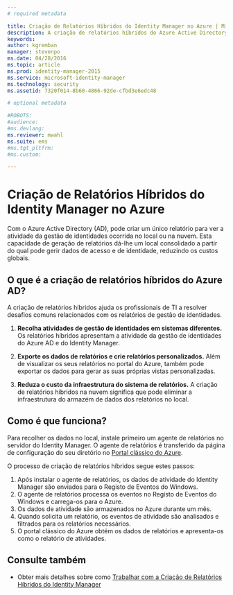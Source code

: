 ```yaml
---
# required metadata

title: Criação de Relatórios Híbridos do Identity Manager no Azure | Microsoft Identity Manager
description: A criação de relatórios híbridos do Azure Active Directory permite-lhe criar relatórios personalizados que incluem eventos na nuvem e no local.
keywords:
author: kgremban
manager: stevenpo
ms.date: 04/28/2016
ms.topic: article
ms.prod: identity-manager-2015
ms.service: microsoft-identity-manager
ms.technology: security
ms.assetid: 7320f014-8b60-4866-92de-cfbd3e6edc48

# optional metadata

#ROBOTS:
#audience:
#ms.devlang:
ms.reviewer: mwahl
ms.suite: ems
#ms.tgt_pltfrm:
#ms.custom:

---
```


# Criação de Relatórios Híbridos do Identity Manager no Azure
Com o Azure Active Directory (AD), pode criar um único relatório para ver a atividade da gestão de identidades ocorrida no local ou na nuvem. Esta capacidade de geração de relatórios dá-lhe um local consolidado a partir do qual pode gerir dados de acesso e de identidade, reduzindo os custos globais.

## O que é a criação de relatórios híbridos do Azure AD?
A criação de relatórios híbridos ajuda os profissionais de TI a resolver desafios comuns relacionados com os relatórios de gestão de identidades.

1. **Recolha atividades de gestão de identidades em sistemas diferentes.** Os relatórios híbridos apresentam a atividade da gestão de identidades do Azure AD e do Identity Manager.

2. **Exporte os dados de relatórios e crie relatórios personalizados.** Além de visualizar os seus relatórios no portal do Azure, também pode exportar os dados para gerar as suas próprias vistas personalizadas.

3. **Reduza o custo da infraestrutura do sistema de relatórios.** A criação de relatórios híbridos na nuvem significa que pode eliminar a infraestrutura do armazém de dados dos relatórios no local.

## Como é que funciona?

Para recolher os dados no local, instale primeiro um agente de relatórios no servidor do Identity Manager. O agente de relatórios é transferido da página de configuração do seu diretório no [Portal clássico do Azure](https://manage.windowsazure.com/).

O processo de criação de relatórios híbridos segue estes passos:
1. Após instalar o agente de relatórios, os dados de atividade do Identity Manager são enviados para o Registo de Eventos do Windows.
2. O agente de relatórios processa os eventos no Registo de Eventos do Windows e carrega-os para o Azure.
3. Os dados de atividade são armazenados no Azure durante um mês.
4. Quando solicita um relatório, os eventos de atividade são analisados e filtrados para os relatórios necessários.
5. O portal clássico do Azure obtém os dados de relatórios e apresenta-os como o relatório de atividades.

## Consulte também
- Obter mais detalhes sobre como [Trabalhar com a Criação de Relatórios Híbridos do Identity Manager](/microsoft-identity-manager/deploy-use/working-with-identity-manager-hybrid-reporting)


<!--HONumber=Apr16_HO4-->


